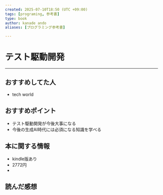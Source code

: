 ```yaml
---
created: 2025-07-10T18:50 (UTC +09:00)
tags: [programing, 参考書]
type: book
author: kanade ando
aliases: [プログラミング参考書]

---
```

# テスト駆動開発
---
## おすすめしてた人
- tech world
## おすすめポイント
- テスト駆動開発が今後大事になる
- 今後の生成AI時代には必須になる知識を学べる
## 本に関する情報
- kindle版あり
- 2772円
- 
## 読んだ感想
```
```